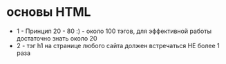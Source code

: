 # основы HTML 

- 1 - Принцип 20 - 80 :) - около 100 тэгов, для эффективной работы достаточно знать около 20
- 2 - тэг h1 на странице любого сайта должен встречаться НЕ более 1 раза 
